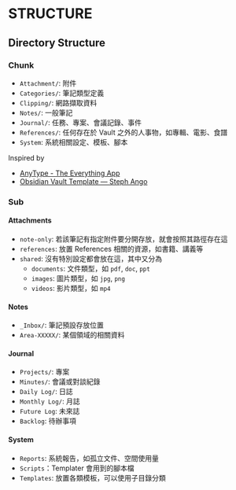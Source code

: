 # STRUCTURE

## Directory Structure

### Chunk

- `Attachment/`: 附件
- `Categories/`: 筆記類型定義
- `Clipping/`: 網路擷取資料
- `Notes/`: 一般筆記
- `Journal/`: 任務、專案、會議記錄、事件
- `References/`: 任何存在於 Vault 之外的人事物，如專輯、電影、食譜
- `System`: 系統相關設定、模板、腳本

Inspired by

- [AnyType - The Everything App](https://anytype.io)
- [Obsidian Vault Template — Steph Ango](https://stephango.com/vault)

### Sub

#### Attachments

- `note-only`: 若該筆記有指定附件要分開存放，就會按照其路徑存在這
- `references`: 放置 References 相關的資源，如書籍、講義等
- `shared`: 沒有特別設定都會放在這，其中又分為
  - `documents`: 文件類型，如 `pdf`, `doc`, `ppt`
  - `images`: 圖片類型，如 `jpg`, `png`
  - `videos`: 影片類型，如 `mp4`

#### Notes

- `_Inbox/`: 筆記預設存放位置
- `Area-XXXXX/`: 某個領域的相關資料

#### Journal

- `Projects/`: 專案
- `Minutes/`: 會議或對談紀錄
- `Daily Log/`: 日誌
- `Monthly Log/`: 月誌
- `Future Log`: 未來誌
- `Backlog`: 待辦事項

#### System

- `Reports`: 系統報告，如孤立文件、空間使用量
- `Scripts`：Templater 會用到的腳本檔
- `Templates`: 放置各類模板，可以使用子目錄分類
